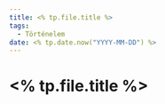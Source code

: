 ```yaml
---
title: <% tp.file.title %>
tags:
  - Történelem
date: <% tp.date.now("YYYY-MM-DD") %>
---
```


# <% tp.file.title %>


